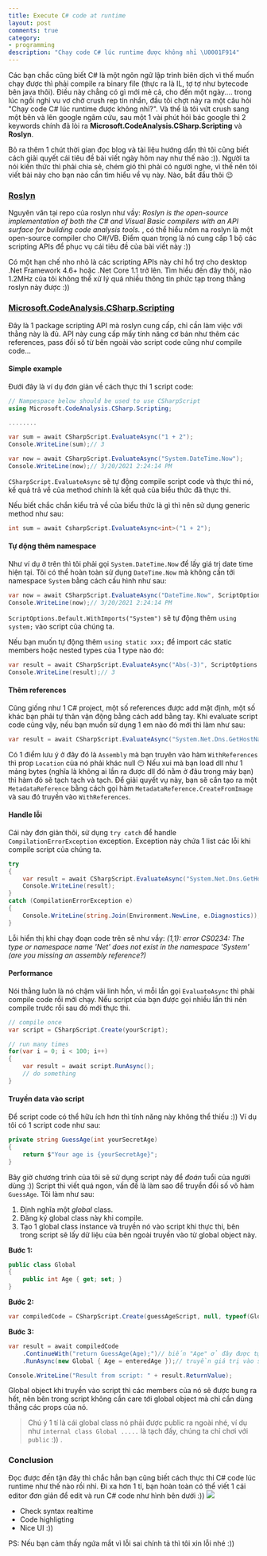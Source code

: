 ```yaml
---
title: Execute C# code at runtime
layout: post
comments: true
category:
- programming
description: "Chạy code C# lúc runtime được không nhỉ \U0001F914"
---
```


Các bạn chắc cũng biết C# là một ngôn ngữ lập trình biên dịch vì thế muốn chạy được thì phải compile ra binary file (thực ra là IL, tợ tợ như bytecode bên java thôi). Điều này chẳng có gì mới mẻ cả, cho đến một ngày.... trong lúc ngồi nghỉ vu vơ chờ crush rep tin nhắn, đầu tôi chợt nảy ra một câu hỏi "Chạy code C# lúc runtime được không nhỉ?". Và thế là tôi vứt crush sang một bên và lên google ngâm cứu, sau một 1 vài phút hỏi bác google thì 2 keywords chính đã lòi ra **Microsoft.CodeAnalysis.CSharp.Scripting** và **Roslyn**.

Bỏ ra thêm 1 chút thời gian đọc blog và tài liệu hướng dẩn thì tôi cũng biết cách giải quyết cái tiêu đề bài viết ngày hôm nay như thế nào :)). Người ta nói kiến thức thì phải chia sẻ, chém gió thì phải có người nghe, vì thế nên tôi viết bài này cho bạn nào cần tìm hiểu về vụ này. Nào, bắt đầu thôi 😉
### [Roslyn](https://github.com/dotnet/roslyn)
Nguyên văn tại repo của roslyn như vầy: *Roslyn is the open-source implementation of both the C# and Visual Basic compilers with an API surface for building code analysis tools.* , có  thể hiểu nôm na roslyn là một open-source compiler cho C#/VB. Điểm quan trọng là nó cung cấp 1 bộ các scripting APIs để phục vụ cái tiêu đề của bài viết này :))

Có một hạn chế nho nhỏ là các scripting APIs này chỉ hổ trợ cho desktop .Net Framework 4.6+ hoặc .Net Core 1.1 trở lên.
Tìm hiểu đến đây thôi, não 1.2MHz của tôi không thể xử lý quá nhiều thông tin phức tạp trong thằng roslyn này được :))

### [Microsoft.CodeAnalysis.CSharp.Scripting](https://www.nuget.org/packages/Microsoft.CodeAnalysis.CSharp.Scripting/)
Đây là 1 package scripting API mà roslyn cung cấp, chỉ cần làm việc với thằng này là đủ. API này cung cấp mấy tính năng cơ bản như thêm các references, pass đối số từ bên ngoài vào script code cũng như compile code...

#### Simple example
Đưới đây là ví dụ đơn giản về cách thực thi 1 script code:

```cs
// Nampespace below should be used to use CSharpScript
using Microsoft.CodeAnalysis.CSharp.Scripting;

........

var sum = await CSharpScript.EvaluateAsync("1 + 2");
Console.WriteLine(sum);// 3

var now = await CSharpScript.EvaluateAsync("System.DateTime.Now");
Console.WriteLine(now);// 3/20/2021 2:24:14 PM
```

`CSharpScript.EvaluateAsync` sẽ tự động compile script code và thực thi nó, kế quả trả về của method chính là kết quả của biểu thức đã thực thi.

Nếu biết chắc chắn kiểu trả về của biểu thức là gì thì nên sử dụng generic method như sau:
```cs
int sum = await CsharpScript.EvaluateAsync<int>("1 + 2");
```

#### Tự động thêm namespace
Như ví dụ ở trên thì tôi phải gọi `System.DateTime.Now` để lấy giá trị date time hiện tại. Tôi có thể hoàn toàn sử dụng `DateTime.Now` mà không cần tới namespace `System` bằng cách cấu hình như sau:

```cs
var now = await CSharpScript.EvaluateAsync("DateTime.Now", ScriptOptions.Default.WithImports("System")); 
Console.WriteLine(now);// 3/20/2021 2:24:14 PM
```

`ScriptOptions.Default.WithImports("System")` sẽ tự động thêm `using system;` vào script của chúng ta.

Nếu bạn muốn tự động thêm `using static xxx;` để import các static members hoặc nested types của 1 type nào đó:

```cs
var result = await CSharpScript.EvaluateAsync("Abs(-3)", ScriptOptions.Default.WithImports("System.Math"));  
Console.WriteLine(result);// 3
```

#### Thêm references
Cũng giống như 1 C# project, một số references được add mặt định, một số khác bạn phải tự thân vận động bằng cách add bằng tay. Khi evaluate script code cũng vậy, nếu bạn muốn sử dụng 1 em nào đó mới thì làm như sau:

```cs
var result = await CSharpScript.EvaluateAsync("System.Net.Dns.GetHostName()", ScriptOptions.Default.WithReferences(typeof(System.Net.Dns).Assembly));
```

Có 1 điểm lưu ý ở đây đó là `Assembly` mà bạn truyên vào hàm `WithReferences` thì prop `Location` của nó phải khác null 😶 Nếu xui mà bạn load dll như 1 mảng bytes (nghĩa là không ai lần ra được dll đó nằm ở đâu trong máy bạn) thì hàm đó sẽ tạch tạch và tạch. Để giải quyết vụ này, bạn sẽ cần tạo ra một `MetadataReference` bằng cách gọi hàm `MetadataReference.CreateFromImage` và sau đó truyền vào `WithReferences`.

#### Handle lỗi
Cái này đơn giản thôi, sử dụng `try catch` để handle `CompilationErrorException` exception. Exception này chứa 1 list các lỗi khi compile script của chúng ta.

```cs
try
{
    var result = await CSharpScript.EvaluateAsync("System.Net.Dns.GetHostName()");
    Console.WriteLine(result);
}
catch (CompilationErrorException e)
{
    Console.WriteLine(string.Join(Environment.NewLine, e.Diagnostics));
}
```

Lỗi hiển thị khi chạy đoạn code trên sẽ như vầy: *(1,1): error CS0234: The type or namespace name 'Net' does not exist in the namespace 'System' (are you missing an assembly reference?)*
#### Performance

Nói thẳng luôn là nó chậm vãi linh hồn, vì mỗi lần gọi `EvaluateAsync` thì phải compile code rồi mới chạy. Nếu script của bạn được gọi nhiều lần thì nên compile trước rồi sau đó mới thực thi.

```cs
// compile once
var script = CSharpScript.Create(yourScript);

// run many times
for(var i = 0; i < 100; i++)
{
    var result = await script.RunAsync();
    // do something
}
```

#### Truyền data vào script
Để script code có thể hữu ích hơn thì tính năng này không thể thiếu :)) Ví dụ tôi có 1 script code như sau:

```cs
private string GuessAge(int yourSecretAge)
{
    return $"Your age is {yourSecretAge}";
}
```

Bây giờ chương trình của tôi sẽ sử dụng script này để *đoán* tuổi của người dùng :)) Script thì viết quá ngon, vấn đề là làm sao để truyền đối số vô hàm `GuessAge`. Tôi làm như sau:

1. Định nghĩa một *global* class.
2. Đăng ký global class này khi compile.
3. Tạo 1 global class instance và truyền nó vào script khi thực thi, bên trong script sẽ lấy dữ liệu của bên ngoài truyền vào từ global object này.

**Bước 1:**
```cs
public class Global
{
    public int Age { get; set; }
}
```

**Bước 2:**
```cs
var compiledCode = CSharpScript.Create(guessAgeScript, null, typeof(Global));
```

**Bước 3:**
```cs
var result = await compiledCode
    .ContinueWith("return GuessAge(Age);")// biến "Age" ở đây được tự động móc lốp từ global object ra
    .RunAsync(new Global { Age = enteredAge });// truyền giá trị vào script

Console.WriteLine("Result from script: " + result.ReturnValue);
```

Global object khi truyền vào script thì các members của nó sẽ được bung ra hết, nên bên trong script không cần care tới global object mà chỉ cần dùng thẳng các props của nó.

> Chú ý 1 tí là cái global class nó phải được public ra ngoài nhé, ví dụ như `internal class Global .....` là tạch đấy, chúng ta chỉ chơi với `public` :)) .

### Conclusion
Đọc được đến tận đây thì chắc hẳn bạn cũng biết cách thực thi C# code lúc runtime như thế nào rồi nhỉ. Đi xa hơn 1 tí, bạn hoàn toàn có thể viết 1 cái editor đơn giản để edit và run C# code  như hình bên dưới :))
![](https://1.bp.blogspot.com/-IrSdf_UKTFI/YFW7Jca2_HI/AAAAAAAAeDw/s_JM5Ihc8JQUZxHh-817ikqTgRNL_GSHwCLcBGAsYHQ/s0/Untitled.png)
-  Check syntax realtime
-  Code highligting
-  Nice UI :))

PS: Nếu bạn cảm thấy ngứa mắt vì lỗi sai chính tả thì tôi xin lỗi nhé :))
